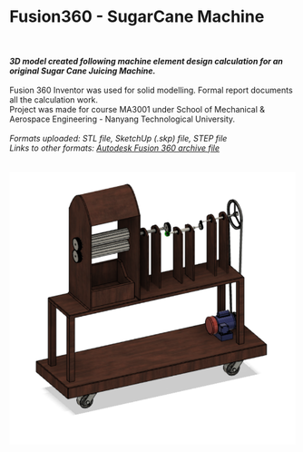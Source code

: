# Fusion360 - SugarCane Machine
\
\
___3D model created following machine element design calculation for an original Sugar Cane Juicing Machine.___
\
\
Fusion 360 Inventor was used for solid modelling. Formal report documents all the calculation work. \
Project was made for course MA3001 under School of Mechanical &amp; Aerospace Engineering - Nanyang Technological University.\
\
*Formats uploaded: STL file, SketchUp (.skp) file, STEP file*\
*Links to other formats: [Autodesk Fusion 360 archive file](https://drive.google.com/open?id=1JzlPfwAyoXRvsb0Fy6JUz6IfvZeY0Vw1)*
\
\
\
![alt text](https://github.com/Saurabh-Mudgal/Fusion360_SugarCane-Machine/blob/master/Isometric%20View%20-%20Project.png)
